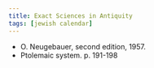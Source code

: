 ```yaml
---
title: Exact Sciences in Antiquity
tags: [jewish calendar]
---
```

- O. Neugebauer, second edition, 1957.
- Ptolemaic system. p. 191-198

